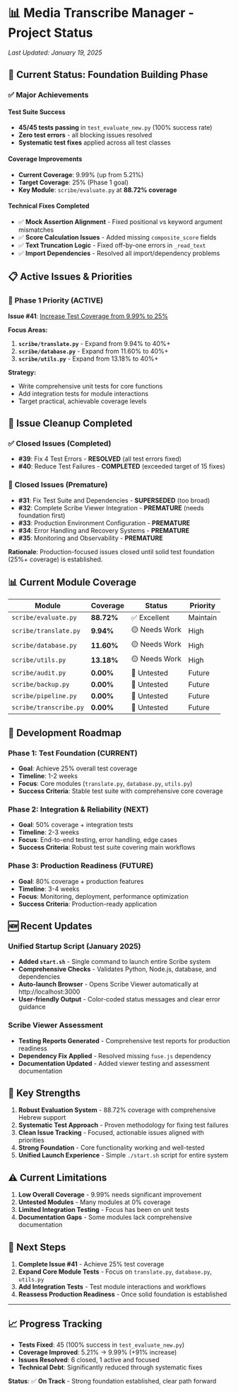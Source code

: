 # 📊 Media Transcribe Manager - Project Status

*Last Updated: January 19, 2025*

## 🎯 Current Status: Foundation Building Phase

### ✅ **Major Achievements**

#### Test Suite Success
- **45/45 tests passing** in `test_evaluate_new.py` (100% success rate)
- **Zero test errors** - all blocking issues resolved
- **Systematic test fixes** applied across all test classes

#### Coverage Improvements  
- **Current Coverage**: 9.99% (up from 5.21%)
- **Target Coverage**: 25% (Phase 1 goal)
- **Key Module**: `scribe/evaluate.py` at **88.72% coverage**

#### Technical Fixes Completed
- ✅ **Mock Assertion Alignment** - Fixed positional vs keyword argument mismatches
- ✅ **Score Calculation Issues** - Added missing `composite_score` fields
- ✅ **Text Truncation Logic** - Fixed off-by-one errors in `_read_text`
- ✅ **Import Dependencies** - Resolved all import/dependency problems

## 📋 **Active Issues & Priorities**

### 🎯 **Phase 1 Priority (ACTIVE)**
**Issue #41**: [Increase Test Coverage from 9.99% to 25%](https://github.com/carmandale/media_transcribe_manager/issues/41)

**Focus Areas:**
1. **`scribe/translate.py`** - Expand from 9.94% to 40%+
2. **`scribe/database.py`** - Expand from 11.60% to 40%+  
3. **`scribe/utils.py`** - Expand from 13.18% to 40%+

**Strategy:**
- Write comprehensive unit tests for core functions
- Add integration tests for module interactions
- Target practical, achievable coverage levels

## 🧹 **Issue Cleanup Completed**

### ✅ **Closed Issues (Completed)**
- **#39**: Fix 4 Test Errors - **RESOLVED** (all test errors fixed)
- **#40**: Reduce Test Failures - **COMPLETED** (exceeded target of 15 fixes)

### 🔄 **Closed Issues (Premature)**
- **#31**: Fix Test Suite and Dependencies - **SUPERSEDED** (too broad)
- **#32**: Complete Scribe Viewer Integration - **PREMATURE** (needs foundation first)
- **#33**: Production Environment Configuration - **PREMATURE** 
- **#34**: Error Handling and Recovery Systems - **PREMATURE**
- **#35**: Monitoring and Observability - **PREMATURE**

**Rationale**: Production-focused issues closed until solid test foundation (25%+ coverage) is established.

## 📊 **Current Module Coverage**

| Module | Coverage | Status | Priority |
|--------|----------|--------|----------|
| `scribe/evaluate.py` | **88.72%** | ✅ Excellent | Maintain |
| `scribe/translate.py` | **9.94%** | 🟡 Needs Work | High |
| `scribe/database.py` | **11.60%** | 🟡 Needs Work | High |
| `scribe/utils.py` | **13.18%** | 🟡 Needs Work | High |
| `scribe/audit.py` | **0.00%** | 🔴 Untested | Future |
| `scribe/backup.py` | **0.00%** | 🔴 Untested | Future |
| `scribe/pipeline.py` | **0.00%** | 🔴 Untested | Future |
| `scribe/transcribe.py` | **0.00%** | 🔴 Untested | Future |

## 🚀 **Development Roadmap**

### **Phase 1: Test Foundation** (CURRENT)
- **Goal**: Achieve 25% overall test coverage
- **Timeline**: 1-2 weeks
- **Focus**: Core modules (`translate.py`, `database.py`, `utils.py`)
- **Success Criteria**: Stable test suite with comprehensive core coverage

### **Phase 2: Integration & Reliability** (NEXT)
- **Goal**: 50% coverage + integration tests
- **Timeline**: 2-3 weeks  
- **Focus**: End-to-end testing, error handling, edge cases
- **Success Criteria**: Robust test suite covering main workflows

### **Phase 3: Production Readiness** (FUTURE)
- **Goal**: 80% coverage + production features
- **Timeline**: 3-4 weeks
- **Focus**: Monitoring, deployment, performance optimization
- **Success Criteria**: Production-ready application

## 🆕 **Recent Updates**

### **Unified Startup Script** (January 2025)
- **Added `start.sh`** - Single command to launch entire Scribe system
- **Comprehensive Checks** - Validates Python, Node.js, database, and dependencies
- **Auto-launch Browser** - Opens Scribe Viewer automatically at http://localhost:3000
- **User-friendly Output** - Color-coded status messages and clear error guidance

### **Scribe Viewer Assessment**
- **Testing Reports Generated** - Comprehensive test reports for production readiness
- **Dependency Fix Applied** - Resolved missing `fuse.js` dependency
- **Documentation Updated** - Added viewer testing and assessment documentation

## 🎉 **Key Strengths**

1. **Robust Evaluation System** - 88.72% coverage with comprehensive Hebrew support
2. **Systematic Test Approach** - Proven methodology for fixing test failures
3. **Clean Issue Tracking** - Focused, actionable issues aligned with priorities
4. **Strong Foundation** - Core functionality working and well-tested
5. **Unified Launch Experience** - Simple `./start.sh` script for entire system

## ⚠️ **Current Limitations**

1. **Low Overall Coverage** - 9.99% needs significant improvement
2. **Untested Modules** - Many modules at 0% coverage
3. **Limited Integration Testing** - Focus has been on unit tests
4. **Documentation Gaps** - Some modules lack comprehensive documentation

## 🎯 **Next Steps**

1. **Complete Issue #41** - Achieve 25% test coverage
2. **Expand Core Module Tests** - Focus on `translate.py`, `database.py`, `utils.py`
3. **Add Integration Tests** - Test module interactions and workflows
4. **Reassess Production Readiness** - Once solid foundation is established

---

## 📈 **Progress Tracking**

- **Tests Fixed**: 45 (100% success in `test_evaluate_new.py`)
- **Coverage Improved**: 5.21% → 9.99% (+91% increase)
- **Issues Resolved**: 6 closed, 1 active and focused
- **Technical Debt**: Significantly reduced through systematic fixes

**Status**: ✅ **On Track** - Strong foundation established, clear path forward

